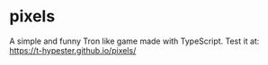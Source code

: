 # pixels
A simple and funny Tron like game made with TypeScript.
Test it at: https://t-hypester.github.io/pixels/
